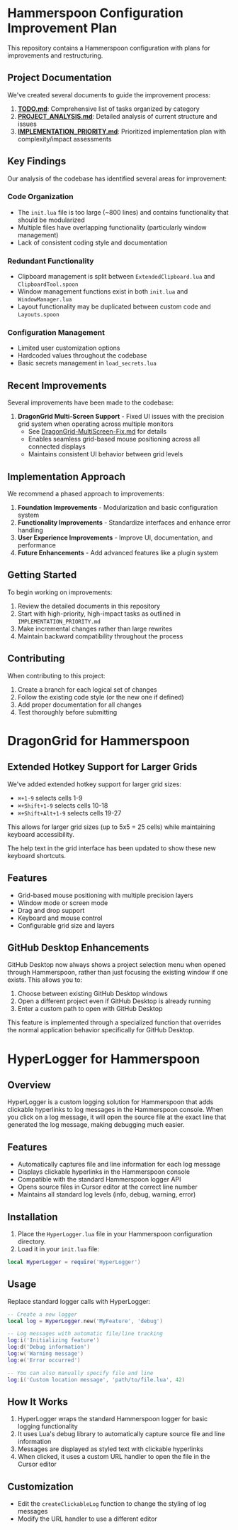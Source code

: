 # Hammerspoon Configuration Improvement Plan

This repository contains a Hammerspoon configuration with plans for improvements and restructuring.

## Project Documentation

We've created several documents to guide the improvement process:

1. **[TODO.md](TODO.md)**: Comprehensive list of tasks organized by category
2. **[PROJECT_ANALYSIS.md](PROJECT_ANALYSIS.md)**: Detailed analysis of current structure and issues
3. **[IMPLEMENTATION_PRIORITY.md](IMPLEMENTATION_PRIORITY.md)**: Prioritized implementation plan with complexity/impact assessments

## Key Findings

Our analysis of the codebase has identified several areas for improvement:

### Code Organization
- The `init.lua` file is too large (~800 lines) and contains functionality that should be modularized
- Multiple files have overlapping functionality (particularly window management)
- Lack of consistent coding style and documentation

### Redundant Functionality
- Clipboard management is split between `ExtendedClipboard.lua` and `ClipboardTool.spoon`
- Window management functions exist in both `init.lua` and `WindowManager.lua`
- Layout functionality may be duplicated between custom code and `Layouts.spoon`

### Configuration Management
- Limited user customization options
- Hardcoded values throughout the codebase
- Basic secrets management in `load_secrets.lua`

## Recent Improvements

Several improvements have been made to the codebase:

1. **DragonGrid Multi-Screen Support** - Fixed UI issues with the precision grid system when operating across multiple monitors
   - See [DragonGrid-MultiScreen-Fix.md](docs/DragonGrid-MultiScreen-Fix.md) for details
   - Enables seamless grid-based mouse positioning across all connected displays
   - Maintains consistent UI behavior between grid levels

## Implementation Approach

We recommend a phased approach to improvements:

1. **Foundation Improvements** - Modularization and basic configuration system
2. **Functionality Improvements** - Standardize interfaces and enhance error handling
3. **User Experience Improvements** - Improve UI, documentation, and performance
4. **Future Enhancements** - Add advanced features like a plugin system

## Getting Started

To begin working on improvements:

1. Review the detailed documents in this repository
2. Start with high-priority, high-impact tasks as outlined in `IMPLEMENTATION_PRIORITY.md`
3. Make incremental changes rather than large rewrites
4. Maintain backward compatibility throughout the process

## Contributing

When contributing to this project:

1. Create a branch for each logical set of changes
2. Follow the existing code style (or the new one if defined)
3. Add proper documentation for all changes
4. Test thoroughly before submitting 

# DragonGrid for Hammerspoon

## Extended Hotkey Support for Larger Grids

We've added extended hotkey support for larger grid sizes:

- `⌘+1-9` selects cells 1-9
- `⌘+Shift+1-9` selects cells 10-18
- `⌘+Shift+Alt+1-9` selects cells 19-27

This allows for larger grid sizes (up to 5x5 = 25 cells) while maintaining keyboard accessibility.

The help text in the grid interface has been updated to show these new keyboard shortcuts.

## Features

- Grid-based mouse positioning with multiple precision layers
- Window mode or screen mode
- Drag and drop support
- Keyboard and mouse control
- Configurable grid size and layers 

## GitHub Desktop Enhancements

GitHub Desktop now always shows a project selection menu when opened through Hammerspoon, rather than just focusing the existing window if one exists. This allows you to:

1. Choose between existing GitHub Desktop windows
2. Open a different project even if GitHub Desktop is already running
3. Enter a custom path to open with GitHub Desktop

This feature is implemented through a specialized function that overrides the normal application behavior specifically for GitHub Desktop.

# HyperLogger for Hammerspoon

## Overview
HyperLogger is a custom logging solution for Hammerspoon that adds clickable hyperlinks to log messages in the Hammerspoon console. When you click on a log message, it will open the source file at the exact line that generated the log message, making debugging much easier.

## Features
- Automatically captures file and line information for each log message
- Displays clickable hyperlinks in the Hammerspoon console
- Compatible with the standard Hammerspoon logger API
- Opens source files in Cursor editor at the correct line number
- Maintains all standard log levels (info, debug, warning, error)

## Installation
1. Place the `HyperLogger.lua` file in your Hammerspoon configuration directory.
2. Load it in your `init.lua` file:
```lua
local HyperLogger = require('HyperLogger')
```

## Usage
Replace standard logger calls with HyperLogger:

```lua
-- Create a new logger
local log = HyperLogger.new('MyFeature', 'debug')

-- Log messages with automatic file/line tracking
log:i('Initializing feature')
log:d('Debug information')
log:w('Warning message')
log:e('Error occurred')

-- You can also manually specify file and line
log:i('Custom location message', 'path/to/file.lua', 42)
```

## How It Works
1. HyperLogger wraps the standard Hammerspoon logger for basic logging functionality
2. It uses Lua's debug library to automatically capture source file and line information
3. Messages are displayed as styled text with clickable hyperlinks
4. When clicked, it uses a custom URL handler to open the file in the Cursor editor

## Customization
- Edit the `createClickableLog` function to change the styling of log messages
- Modify the URL handler to use a different editor
